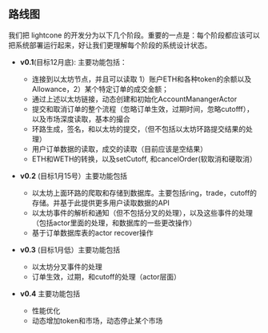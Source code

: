 ## 路线图

我们把 lightcone 的开发分为以下几个阶段。重要的一点是：每个阶段都应该可以把系统部署运行起来，好让我们更理解每个阶段的系统设计状态。


- **v0.1**(目标12月底): 主要功能包括：

  - 连接到以太坊节点，并且可以读取 1）账户ETH和各种token的余额以及Allowance，2）某个特定订单的成交金额；
  - 通过上述以太坊链接，动态创建和初始化AccountManangerActor
  - 提交和取消订单的整个流程（忽略订单生效，过期时间，忽略cutofff），以及市场深度读取，基本的撮合
  - 环路生成，签名，和以太坊的提交，（但不包括以太坊环路提交结果的处理）
  - 用户订单数据的读取，成交的读取（目前应该是空结果）
  - ETH和WETH的转换，以及setCutoff, 和cancelOrder(软取消和硬取消）


- **v0.2** (目标1月15号）主要功能包括

  - 以太坊上面环路的爬取和存储到数据库。主要包括ring，trade，cutoff的存储。并基于此提供更多用户读取数据的API
  - 以太坊事件的解析和通知（但不包括分叉的处理），以及这些事件的处理（包括actor里面的处理，和数据库的一些更改操作）
  - 基于订单数据库表的actor recover操作

- **v0.3** (目标1月低）主要功能包括

  - 以太坊分叉事件的处理
  - 订单生效，过期，和cutoff的处理（actor层面）

- **v0.4** 主要功能包括

  - 性能优化
  - 动态增加token和市场，动态停止某个市场

